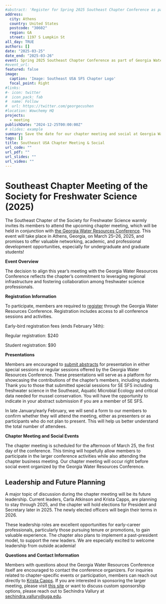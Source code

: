 ```yaml
---
#abstract: 'Register for Spring 2025 Southeast Chapter Conference as part of Georgia Water Resources, March 25-26'
address:
  city: Athens
  country: United States
  postcode: "30602"
  region: GA
  street: 1197 S Lumpkin St
all_day: TRUE
authors: []
date: "2025-03-25"
date_end: "2025-03-26"
event: Spring 2025 Southeast Chapter Conference as part of Georgia Water Resources
#event_url:
featured: false
image:
  caption: 'Image: Southeast USA SFS Chapter Logo'
  focal_point: Right
#links:
#- icon: twitter
#  icon_pack: fab
#  name: Follow
#  url: https://twitter.com/georgecushen
#location: Wowchemy HQ
projects:
  - meeting
publishDate: "2024-12-25T00:00:00Z"
# slides: example
summary: Save the date for our chapter meeting and social at Georgia Water Resources 2025.
tags: []
title: Southeast USA Chapter Meeting & Social 
url_code: ""
url_pdf: ""
url_slides: ""
url_video: ""
---
```

# Southeast Chapter Meeting of the Society for Freshwater Science (2025)

The Southeast Chapter of the Society for Freshwater Science warmly invites its members to attend the upcoming chapter meeting, which will be held in conjunction with [the Georgia Water Resources Conference](https://rivercenter.uga.edu/georgia-water-resources-conference/). This event will take place in Athens, Georgia, on March 25–26, 2025, and promises to offer valuable networking, academic, and professional development opportunities, especially for undergraduate and graduate students!

**Event Overview**

The decision to align this year’s meeting with the Georgia Water Resources Conference reflects the chapter’s commitment to leveraging regional infrastructure and fostering collaboration among freshwater science professionals.

**Registration Information**

To participate, members are required to [register](https://rivercenter.uga.edu/registration/) through the Georgia Water Resources Conference. Registration includes access to all conference sessions and activities.

Early-bird registration fees (ends February 14th):

Regular registration: $240

Student registration: $90

**Presentations**

Members are encouraged to [submit abstracts](https://rivercenter.uga.edu/submit-an-abstract/) for presentation in either special sessions or regular sessions offered by the Georgia Water Resources Conference. These presentations will serve as a platform for showcasing the contributions of the chapter’s members, including students. Thank you to those that submitted special sessions for SE SFS including freshwater science in the Southeast, Aquatic Microbial Ecology and critical data needed for mussel conservation. You will have the opportunity to indicate in your abstract submission if you are a member of SE SFS.

In late January/early February, we will send a form to our members to confirm whether they will attend the meeting, either as presenters or as participants who do not plan to present. This will help us better understand the total number of attendees.


**Chapter Meeting and Social Events**

The chapter meeting is scheduled for the afternoon of March 25, the first day of the conference. This timing will hopefully allow members to participate in the larger conference activities while also attending the chapter business meeting. Our chapter meeting will occur right before social event organized by the Georgia Water Resources Conference.

## Leadership and Future Planning

A major topic of discussion during the chapter meeting will be its future leadership. Current leaders, Carla Atkinson and Krista Capps, are planning to stay through 2025, and the chapter will hold elections for President and Secretary later in 2025. The newly elected officers will begin their terms in 2026.

These leadership roles are excellent opportunities for early-career professionals, particularly those pursuing tenure or promotions, to gain valuable experience. The chapter also plans to implement a past-president model, to support the new leaders. We are especially excited to welcome leadership from outside academia!

**Questions and Contact Information**

Members with questions about the Georgia Water Resources Conference itself are encouraged to contact the conference organizers. For inquiries related to chapter-specific events or participation, members can reach out directly to [Krista Capps](kcapps@uga.edu). If you are interested in sponsoring the larger meeting, please visit [this site](https://rivercenter.uga.edu/sponsoring-the-georgia-water-resources-conference/) or want to discuss custom sponsorship options, please reach out to Sechindra Vallury at [sechindra.vallury@uga.edu](sechindra.vallury@uga.edu). 





